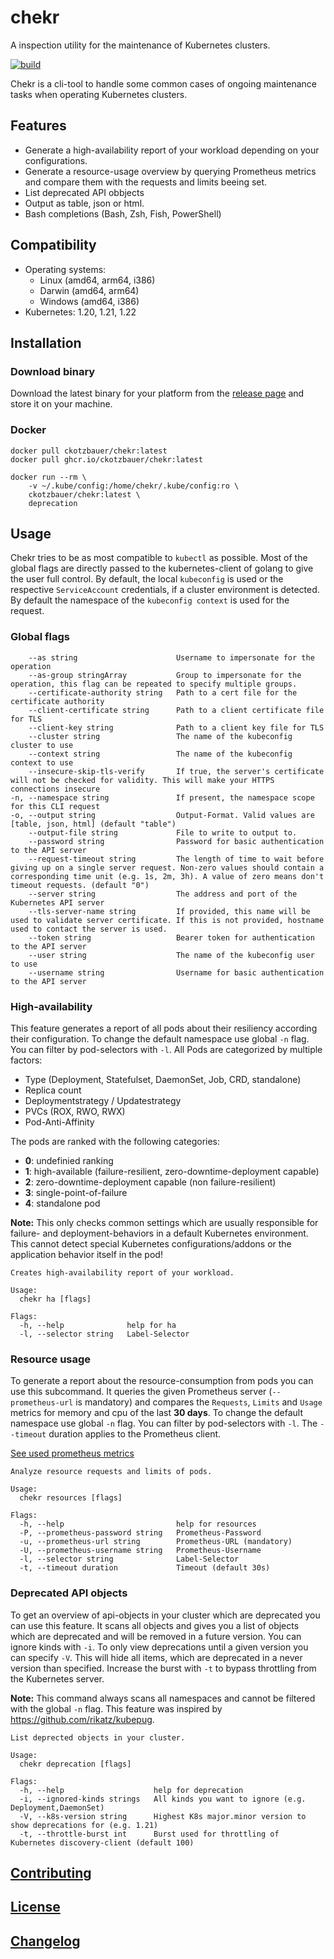# chekr

A inspection utility for the maintenance of Kubernetes clusters.

[![build](https://github.com/ckotzbauer/chekr/actions/workflows/test.yml/badge.svg)](https://github.com/ckotzbauer/chekr/actions/workflows/test.yml)

Chekr is a cli-tool to handle some common cases of ongoing maintenance tasks when operating Kubernetes clusters.


## Features

* Generate a high-availability report of your workload depending on your configurations.
* Generate a resource-usage overview by querying Prometheus metrics and compare them with the requests and limits beeing set.
* List deprecated API obbjects
* Output as table, json or html.
* Bash completions (Bash, Zsh, Fish, PowerShell)


## Compatibility

* Operating systems:
  * Linux (amd64, arm64, i386)
  * Darwin (amd64, arm64)
  * Windows (amd64, i386)
* Kubernetes: 1.20, 1.21, 1.22


## Installation

### Download binary

Download the latest binary for your platform from the [release page](https://github.com/ckotzbauer/chekr/releases) and store it on your machine.


### Docker

```
docker pull ckotzbauer/chekr:latest
docker pull ghcr.io/ckotzbauer/chekr:latest

docker run --rm \
    -v ~/.kube/config:/home/chekr/.kube/config:ro \
    ckotzbauer/chekr:latest \
    deprecation
```


## Usage

Chekr tries to be as most compatible to `kubectl` as possible. Most of the global flags are directly passed to the kubernetes-client of golang
to give the user full control. By default, the local `kubeconfig` is used or the respective `ServiceAccount` credentials, if a cluster environment
is detected. By default the namespace of the `kubeconfig context` is used for the request.

### Global flags

```
    --as string                      Username to impersonate for the operation
    --as-group stringArray           Group to impersonate for the operation, this flag can be repeated to specify multiple groups.
    --certificate-authority string   Path to a cert file for the certificate authority
    --client-certificate string      Path to a client certificate file for TLS
    --client-key string              Path to a client key file for TLS
    --cluster string                 The name of the kubeconfig cluster to use
    --context string                 The name of the kubeconfig context to use
    --insecure-skip-tls-verify       If true, the server's certificate will not be checked for validity. This will make your HTTPS connections insecure
-n, --namespace string               If present, the namespace scope for this CLI request
-o, --output string                  Output-Format. Valid values are [table, json, html] (default "table")
    --output-file string             File to write to output to.
    --password string                Password for basic authentication to the API server
    --request-timeout string         The length of time to wait before giving up on a single server request. Non-zero values should contain a corresponding time unit (e.g. 1s, 2m, 3h). A value of zero means don't timeout requests. (default "0")
    --server string                  The address and port of the Kubernetes API server
    --tls-server-name string         If provided, this name will be used to validate server certificate. If this is not provided, hostname used to contact the server is used.
    --token string                   Bearer token for authentication to the API server
    --user string                    The name of the kubeconfig user to use
    --username string                Username for basic authentication to the API server
```

### High-availability

This feature generates a report of all pods about their resiliency according their configuration.
To change the default namespace use global `-n` flag. You can filter by pod-selectors with `-l`. All Pods are categorized by multiple factors:
* Type (Deployment, Statefulset, DaemonSet, Job, CRD, standalone)
* Replica count
* Deploymentstrategy / Updatestrategy
* PVCs (ROX, RWO, RWX)
* Pod-Anti-Affinity

The pods are ranked with the following categories:
* **0**: undefinied ranking
* **1**: high-available (failure-resilient, zero-downtime-deployment capable)
* **2**: zero-downtime-deployment capable (non failure-resilient)
* **3**: single-point-of-failure
* **4**: standalone pod

**Note:** This only checks common settings which are usually responsible for failure- and deployment-behaviors in a default Kubernetes environment. This
cannot detect special Kubernetes configurations/addons or the application behavior itself in the pod!

```
Creates high-availability report of your workload.

Usage:
  chekr ha [flags]

Flags:
  -h, --help              help for ha
  -l, --selector string   Label-Selector

```

### Resource usage

To generate a report about the resource-consumption from pods you can use this subcommand. It queries the given Prometheus server
(`--prometheus-url` is mandatory) and compares the `Requests`, `Limits` and `Usage` metrics for memory and cpu of the last **30 days**.
To change the default namespace use global `-n` flag. You can filter by pod-selectors with `-l`. The `--timeout` duration applies to the
Prometheus client.

[See used prometheus metrics](https://github.com/ckotzbauer/chekr/blob/master/pkg/resources/metrics.go)

```
Analyze resource requests and limits of pods.

Usage:
  chekr resources [flags]

Flags:
  -h, --help                         help for resources
  -P, --prometheus-password string   Prometheus-Password
  -u, --prometheus-url string        Prometheus-URL (mandatory)
  -U, --prometheus-username string   Prometheus-Username
  -l, --selector string              Label-Selector
  -t, --timeout duration             Timeout (default 30s)
```

### Deprecated API objects

To get an overview of api-objects in your cluster which are deprecated you can use this feature. It scans all objects and gives you a list
of objects which are deprecated and will be removed in a future version. You can ignore kinds with `-i`. To only view deprecations until a given
version you can specify `-V`. This will hide all items, which are deprecated in a never version than specified. Increase the burst with `-t` to bypass throttling
from the Kubernetes server.

**Note:** This command always scans all namespaces and cannot be filtered with the global `-n` flag.
This feature was inspired by https://github.com/rikatz/kubepug.

```
List deprected objects in your cluster.

Usage:
  chekr deprecation [flags]

Flags:
  -h, --help                    help for deprecation
  -i, --ignored-kinds strings   All kinds you want to ignore (e.g. Deployment,DaemonSet)
  -V, --k8s-version string      Highest K8s major.minor version to show deprecations for (e.g. 1.21)
  -t, --throttle-burst int      Burst used for throttling of Kubernetes discovery-client (default 100)
```


[Contributing](https://github.com/ckotzbauer/chekr/blob/master/CONTRIBUTING.md)
--------
[License](https://github.com/ckotzbauer/chekr/blob/master/LICENSE)
--------
[Changelog](https://github.com/ckotzbauer/chekr/blob/master/CHANGELOG.md)
--------